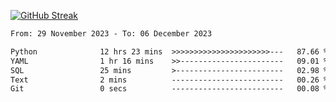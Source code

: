 [![GitHub Streak](https://streak-stats.demolab.com?user=renren-017&theme=sea&hide_border=true&background=DD272700)](https://git.io/streak-stats)

<!--START_SECTION:waka-->

```txt
From: 29 November 2023 - To: 06 December 2023

Python              12 hrs 23 mins  >>>>>>>>>>>>>>>>>>>>>>---   87.66 %
YAML                1 hr 16 mins    >>-----------------------   09.01 %
SQL                 25 mins         >------------------------   02.98 %
Text                2 mins          -------------------------   00.26 %
Git                 0 secs          -------------------------   00.08 %
```

<!--END_SECTION:waka-->
